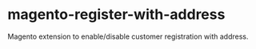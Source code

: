 # magento-register-with-address
Magento extension to enable/disable customer registration with address.
